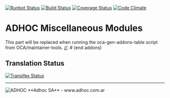 [![Runbot Status](http://runbot.adhoc.com.ar/runbot/badge/flat/19/8.0.svg)](http://runbot.adhoc.com.ar/runbot/repo/github-com-ingadhoc-miscellaneous-19)
[![Build Status](https://travis-ci.org/ingadhoc/miscellaneous.svg?branch=8.0)](https://travis-ci.org/ingadhoc/miscellaneous)
[![Coverage Status](https://coveralls.io/repos/ingadhoc/miscellaneous/badge.png?branch=8.0)](https://coveralls.io/r/ingadhoc/miscellaneous?branch=8.0)
[![Code Climate](https://codeclimate.com/github/ingadhoc/miscellaneous/badges/gpa.svg)](https://codeclimate.com/github/ingadhoc/miscellaneous)

# ADHOC Miscellaneous Modules

[//]: # (addons)
This part will be replaced when running the oca-gen-addons-table script from OCA/maintainer-tools.
[//]: # (end addons)

Translation Status
------------------
[![Transifex Status](https://www.transifex.com/projects/p/ingadhoc-miscellaneous-8-0/chart/image_png)](https://www.transifex.com/projects/p/ingadhoc-miscellaneous-8-0)

----

<img alt="ADHOC" src="http://fotos.subefotos.com/83fed853c1e15a8023b86b2b22d6145bo.png" />
**Adhoc SA** - www.adhoc.com.ar
